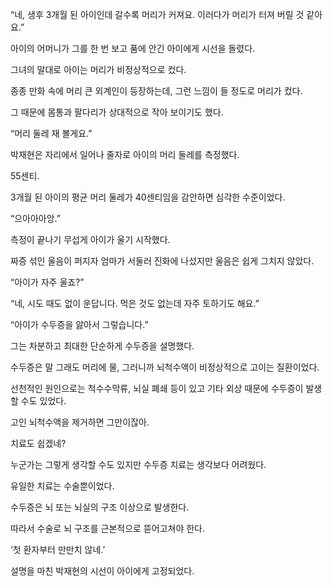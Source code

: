 “네, 생후 3개월 된 아이인데 갈수록 머리가 커져요. 이러다가 머리가 터져 버릴 것 같아요.”

아이의 어머니가 그를 한 번 보고 품에 안긴 아이에게 시선을 돌렸다.

그녀의 말대로 아이는 머리가 비정상적으로 컸다.

종종 만화 속에 머리 큰 외계인이 등장하는데, 그런 느낌이 들 정도로 머리가 컸다.

그 때문에 몸통과 팔다리가 상대적으로 작아 보이기도 했다.

“머리 둘레 재 볼게요.”

박재현은 자리에서 일어나 줄자로 아이의 머리 둘레를 측정했다.

55센티.

3개월 된 아이의 평균 머리 둘레가 40센티임을 감안하면 심각한 수준이었다.

“으아아아앙.”

측정이 끝나기 무섭게 아이가 울기 시작했다.

짜증 섞인 울음이 퍼지자 엄마가 서둘러 진화에 나섰지만 울음은 쉽게 그치지 않았다.

“아이가 자주 울죠?”

“네, 시도 때도 없이 운답니다. 먹은 것도 없는데 자주 토하기도 해요.”

“아이가 수두증을 앓아서 그렇습니다.”

그는 차분하고 최대한 단순하게 수두증을 설명했다.

수두증은 말 그래도 머리에 물, 그러니까 뇌척수액이 비정상적으로 고이는 질환이었다.

선천적인 원인으로는 척수수막류, 뇌실 폐쇄 등이 있고 기타 외상 때문에 수두증이 발생할 수도 있었다.

고인 뇌척수액을 제거하면 그만이잖아.

치료도 쉽겠네?

누군가는 그렇게 생각할 수도 있지만 수두증 치료는 생각보다 어려웠다.

유일한 치료는 수술뿐이었다.

수두증은 뇌 또는 뇌실의 구조 이상으로 발생한다.

따라서 수술로 뇌 구조를 근본적으로 뜯어고쳐야 한다.

‘첫 환자부터 만만치 않네.’

설명을 마친 박재현의 시선이 아이에게 고정되었다.